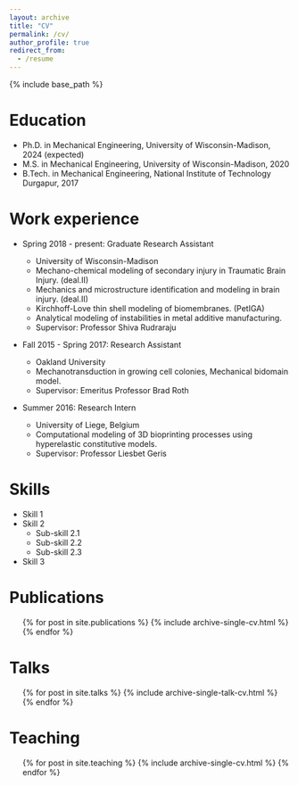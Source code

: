 ```yaml
---
layout: archive
title: "CV"
permalink: /cv/
author_profile: true
redirect_from:
  - /resume
---
```


{% include base_path %}

Education
======
* Ph.D. in Mechanical Engineering, University of Wisconsin-Madison, 2024 (expected)
* M.S. in Mechanical Engineering, University of Wisconsin-Madison, 2020 
* B.Tech. in Mechanical Engineering, National Institute of Technology Durgapur, 2017

Work experience
======
* Spring 2018 - present: Graduate Research Assistant
  * University of Wisconsin-Madison
  * Mechano-chemical  modeling of secondary injury in Traumatic Brain Injury. (deal.II)
  * Mechanics and microstructure identification and modeling in brain injury. (deal.II) 
  * Kirchhoff-Love thin shell modeling of biomembranes. (PetIGA)
  * Analytical modeling of instabilities in metal additive manufacturing.
  * Supervisor: Professor Shiva Rudraraju
  
* Fall 2015 - Spring 2017: Research Assistant
  * Oakland University
  * Mechanotransduction in growing cell colonies, Mechanical bidomain model.
  * Supervisor: Emeritus Professor Brad Roth

* Summer 2016: Research Intern
  * University of Liege, Belgium
  * Computational modeling of 3D bioprinting processes using hyperelastic constitutive models. 
  * Supervisor: Professor Liesbet Geris
  
Skills
======
* Skill 1
* Skill 2
  * Sub-skill 2.1
  * Sub-skill 2.2
  * Sub-skill 2.3
* Skill 3

Publications
======
  <ul>{% for post in site.publications %}
    {% include archive-single-cv.html %}
  {% endfor %}</ul>
  
Talks
======
  <ul>{% for post in site.talks %}
    {% include archive-single-talk-cv.html %}
  {% endfor %}</ul>
  
Teaching
======
  <ul>{% for post in site.teaching %}
    {% include archive-single-cv.html %}
  {% endfor %}</ul>
